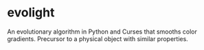 evolight
========

An evolutionary algorithm in Python and Curses that smooths color gradients. Precursor to a physical object with similar properties.